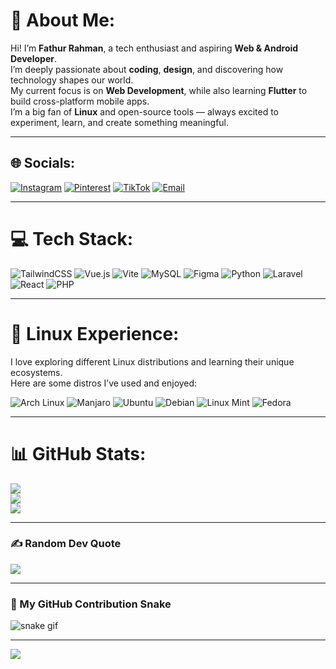 # 💫 About Me:
Hi! I’m **Fathur Rahman**, a tech enthusiast and aspiring **Web & Android Developer**.<br>
I’m deeply passionate about **coding**, **design**, and discovering how technology shapes our world.<br>
My current focus is on **Web Development**, while also learning **Flutter** to build cross-platform mobile apps.<br>
I’m a big fan of **Linux** and open-source tools — always excited to experiment, learn, and create something meaningful.

---

## 🌐 Socials:
[![Instagram](https://img.shields.io/badge/Instagram-%23E4405F.svg?logo=Instagram&logoColor=white)](https://instagram.com/turpatur._)
[![Pinterest](https://img.shields.io/badge/Pinterest-%23E60023.svg?logo=Pinterest&logoColor=white)](https://pinterest.com/turpatur34)
[![TikTok](https://img.shields.io/badge/TikTok-%23000000.svg?logo=TikTok&logoColor=white)](https://tiktok.com/@paturanaksoleh)
[![Email](https://img.shields.io/badge/Email-D14836?logo=gmail&logoColor=white)](mailto:fathurrahman081296@gmail.com)

---

# 💻 Tech Stack:
![TailwindCSS](https://img.shields.io/badge/tailwindcss-%2338B2AC.svg?style=for-the-badge&logo=tailwind-css&logoColor=white)
![Vue.js](https://img.shields.io/badge/vue.js-%2335495e.svg?style=for-the-badge&logo=vuedotjs&logoColor=%234FC08D)
![Vite](https://img.shields.io/badge/vite-%23646CFF.svg?style=for-the-badge&logo=vite&logoColor=white)
![MySQL](https://img.shields.io/badge/mysql-4479A1.svg?style=for-the-badge&logo=mysql&logoColor=white)
![Figma](https://img.shields.io/badge/figma-%23F24E1E.svg?style=for-the-badge&logo=figma&logoColor=white)
![Python](https://img.shields.io/badge/python-3670A0?style=for-the-badge&logo=python&logoColor=ffdd54)
![Laravel](https://img.shields.io/badge/laravel-%23FF2D20.svg?style=for-the-badge&logo=laravel&logoColor=white)
![React](https://img.shields.io/badge/react-%2320232a.svg?style=for-the-badge&logo=react&logoColor=%2361DAFB)
![PHP](https://img.shields.io/badge/php-%23777BB4.svg?style=for-the-badge&logo=php&logoColor=white)

---

# 🧠 Linux Experience:
I love exploring different Linux distributions and learning their unique ecosystems.  
Here are some distros I’ve used and enjoyed:

![Arch Linux](https://img.shields.io/badge/Arch_Linux-1793D1?style=for-the-badge&logo=arch-linux&logoColor=white)
![Manjaro](https://img.shields.io/badge/Manjaro-35BF5C?style=for-the-badge&logo=manjaro&logoColor=white)
![Ubuntu](https://img.shields.io/badge/Ubuntu-E95420?style=for-the-badge&logo=ubuntu&logoColor=white)
![Debian](https://img.shields.io/badge/Debian-A81D33?style=for-the-badge&logo=debian&logoColor=white)
![Linux Mint](https://img.shields.io/badge/Linux_Mint-87CF3E?style=for-the-badge&logo=linux-mint&logoColor=white)
![Fedora](https://img.shields.io/badge/Fedora-294172?style=for-the-badge&logo=fedora&logoColor=white)

---

# 📊 GitHub Stats:
![](https://github-readme-stats.vercel.app/api?username=ThurZ34&theme=dark&hide_border=false&include_all_commits=false&count_private=false)<br/>
![](https://nirzak-streak-stats.vercel.app/?user=ThurZ34&theme=dark&hide_border=false)<br/>
![](https://github-readme-stats.vercel.app/api/top-langs/?username=ThurZ34&theme=dark&hide_border=false&include_all_commits=false&count_private=false&layout=compact)

---

### ✍️ Random Dev Quote
![](https://quotes-github-readme.vercel.app/api?type=horizontal&theme=gruvbox)

---

### 🐍 My GitHub Contribution Snake
![snake gif](https://github.com/ThurZ34/ThurZ34/blob/output/github-contribution-grid-snake.svg)

---

[![](https://visitcount.itsvg.in/api?id=ThurZ34&icon=0&color=0)](https://visitcount.itsvg.in)

<!-- Proudly created with GPRM ( https://gprm.itsvg.in ) -->
